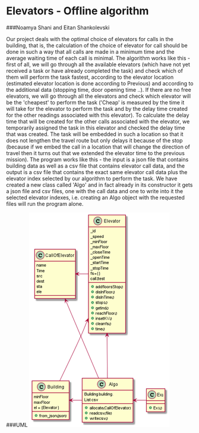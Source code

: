 
# Elevators - Offline algorithm
###Noamya Shani and Eitan Shankolevski

Our project deals with the optimal choice of elevators for calls in the building, that is, the calculation of the choice of elevator for call should be done in such a way that all calls are made in a minimum time and the average waiting time of each call is minimal.
The algorithm works like this - first of all, we will go through all the available elevators (which have not yet received a task or have already completed the task) and check which of them will perform the task fastest, according to the elevator location (estimated elevator location is done according to Previous) and according to the additional data (stopping time, door opening time ..). If there are no free elevators, we will go through all the elevators and check which elevator will be the 'cheapest' to perform the task ('Cheap' is measured by the time it will take for the elevator to perform the task and by the delay time created for the other readings associated with this elevator).
To calculate the delay time that will be created for the other calls associated with the elevator, we temporarily assigned the task in this elevator and checked the delay time that was created. The task will be embedded in such a location so that it does not lengthen the travel route but only delays it because of the stop (because if we embed the call in a location that will change the direction of travel then it turns out that we extended the elevator time to the previous mission).
The program works like this - the input is a json file that contains building data as well as a csv file that contains elevator call data, and the output is a csv file that contains the exact same elevator call data plus the elevator index selected by our algorithm to perform the task.
We have created a new class called 'Algo' and in fact already in its constructor it gets a json file and csv files, one with the call data and one to write into it the selected elevator indexes, i.e. creating an Algo object with the requested files will run the program alone.

###UML
![img.png](img.png)